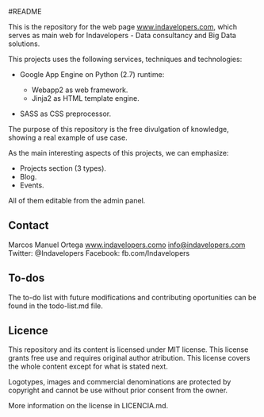 #README

This is the repository for the web page www.indavelopers.com, which serves as main web for Indavelopers - Data consultancy and Big Data solutions.

This projects uses the following services, techniques and technologies:

- Google App Engine on Python (2.7) runtime:
	- Webapp2 as web framework.
	- Jinja2 as HTML template engine.
   
- SASS as CSS preprocessor.

The purpose of this repository is the free divulgation of knowledge, showing a real example of use case.

As the main interesting aspects of this projects, we can emphasize:

- Projects section (3 types).
- Blog.
- Events.

All of them editable from the admin panel.

## Contact
Marcos Manuel Ortega
www.indavelopers.como
info@indavelopers.com
Twitter: @Indavelopers
Facebook: fb.com/Indavelopers

## To-dos 

The to-do list with future modifications and contributing oportunities can be found in the todo-list.md file.

## Licence

This repository and its content is licensed under MIT license. This license grants free use and requires original author atribution. This license covers the whole content except for what is stated next.

Logotypes, images and commercial denominations are protected by copyright and cannot be use without prior consent from the owner.
 
More information on the license in LICENCIA.md.

